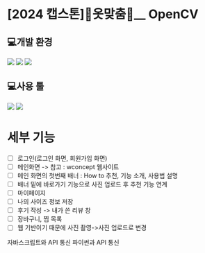# [2024 캡스톤]👕옷맞춤👖__ OpenCV

## 💻개발 환경 
<img src="https://img.shields.io/badge/Spring-6DB33F?style=for-the-badge&logo=Spring&logoColor=white"> <img src="https://img.shields.io/badge/Spring Boot-6DB33F?style=for-the-badge&logo=Spring Boot&logoColor=white"> <img src="https://img.shields.io/badge/MySQL-4479A1?style=for-the-badge&logo=MySQL&logoColor=white">

## 💻사용 툴 
<img src="https://img.shields.io/badge/IntelliJ-000000?style=for-the-badge&logo=IntelliJ&logoColor=white"> <img src="https://img.shields.io/badge/Eclipse IDE-2C2255?style=for-the-badge&logo=Eclipse IDE&logoColor=white">

# 세부 기능

- [ ] 로그인(로그인 화면, 회원가입 화면)
- [ ] 메인화면 -> 참고 : wconcept 웹사이트
- [ ] 메인 화면의 첫번째 배너 : How to 추천, 기능 소개, 사용법 설명
- [ ] 배너 밑에 바로가기 기능으로 사진 업로드 후 추천 기능 연계
- [ ] 마이페이지
- [ ] 나의 사이즈 정보 저장
- [ ] 후기 작성 -> 내가 쓴 리뷰 창
- [ ] 장바구니, 찜 목록
- [ ] 웹 기반이기 때문에 사진 촬영->사진 업로드로 변경

자바스크립트와 API 통신
파이썬과 API 통신
